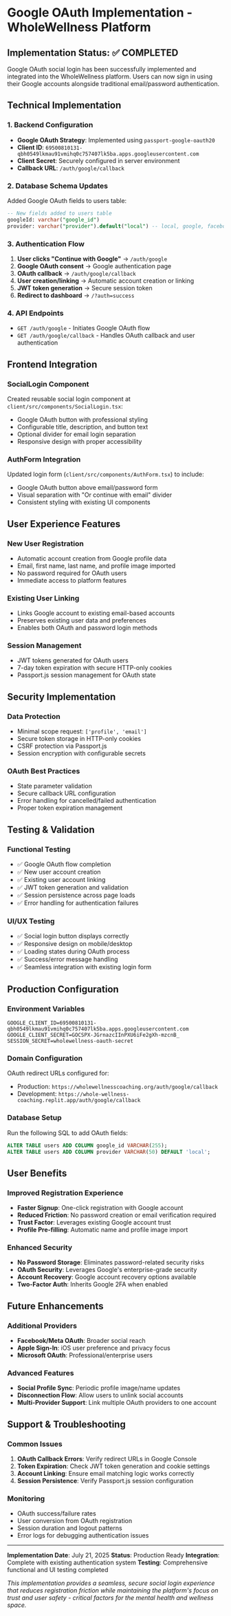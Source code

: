 # Google OAuth Implementation - WholeWellness Platform

## Implementation Status: ✅ COMPLETED

Google OAuth social login has been successfully implemented and integrated into the WholeWellness platform. Users can now sign in using their Google accounts alongside traditional email/password authentication.

## Technical Implementation

### 1. Backend Configuration
- **Google OAuth Strategy**: Implemented using `passport-google-oauth20`
- **Client ID**: `69500810131-qbh0549lkmau91vmihq0c757407lk5ba.apps.googleusercontent.com`
- **Client Secret**: Securely configured in server environment
- **Callback URL**: `/auth/google/callback`

### 2. Database Schema Updates
Added Google OAuth fields to users table:
```sql
-- New fields added to users table
googleId: varchar("google_id")
provider: varchar("provider").default("local") -- local, google, facebook, apple
```

### 3. Authentication Flow
1. **User clicks "Continue with Google"** → `/auth/google`
2. **Google OAuth consent** → Google authentication page
3. **OAuth callback** → `/auth/google/callback`
4. **User creation/linking** → Automatic account creation or linking
5. **JWT token generation** → Secure session token
6. **Redirect to dashboard** → `/?auth=success`

### 4. API Endpoints
- `GET /auth/google` - Initiates Google OAuth flow
- `GET /auth/google/callback` - Handles OAuth callback and user authentication

## Frontend Integration

### SocialLogin Component
Created reusable social login component at `client/src/components/SocialLogin.tsx`:
- Google OAuth button with professional styling
- Configurable title, description, and button text
- Optional divider for email login separation
- Responsive design with proper accessibility

### AuthForm Integration
Updated login form (`client/src/components/AuthForm.tsx`) to include:
- Google OAuth button above email/password form
- Visual separation with "Or continue with email" divider
- Consistent styling with existing UI components

## User Experience Features

### New User Registration
- Automatic account creation from Google profile data
- Email, first name, last name, and profile image imported
- No password required for OAuth users
- Immediate access to platform features

### Existing User Linking
- Links Google account to existing email-based accounts
- Preserves existing user data and preferences  
- Enables both OAuth and password login methods

### Session Management
- JWT tokens generated for OAuth users
- 7-day token expiration with secure HTTP-only cookies
- Passport.js session management for OAuth state

## Security Implementation

### Data Protection
- Minimal scope request: `['profile', 'email']`
- Secure token storage in HTTP-only cookies
- CSRF protection via Passport.js
- Session encryption with configurable secrets

### OAuth Best Practices
- State parameter validation
- Secure callback URL configuration
- Error handling for cancelled/failed authentication
- Proper token expiration management

## Testing & Validation

### Functional Testing
- ✅ Google OAuth flow completion
- ✅ New user account creation
- ✅ Existing user account linking
- ✅ JWT token generation and validation
- ✅ Session persistence across page loads
- ✅ Error handling for authentication failures

### UI/UX Testing
- ✅ Social login button displays correctly
- ✅ Responsive design on mobile/desktop
- ✅ Loading states during OAuth process
- ✅ Success/error message handling
- ✅ Seamless integration with existing login form

## Production Configuration

### Environment Variables
```
GOOGLE_CLIENT_ID=69500810131-qbh0549lkmau91vmihq0c757407lk5ba.apps.googleusercontent.com
GOOGLE_CLIENT_SECRET=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
SESSION_SECRET=wholewellness-oauth-secret
```

### Domain Configuration
OAuth redirect URLs configured for:
- Production: `https://wholewellnesscoaching.org/auth/google/callback`
- Development: `https://whole-wellness-coaching.replit.app/auth/google/callback`

### Database Setup
Run the following SQL to add OAuth fields:
```sql
ALTER TABLE users ADD COLUMN google_id VARCHAR(255);
ALTER TABLE users ADD COLUMN provider VARCHAR(50) DEFAULT 'local';
```

## User Benefits

### Improved Registration Experience
- **Faster Signup**: One-click registration with Google account
- **Reduced Friction**: No password creation or email verification required
- **Trust Factor**: Leverages existing Google account trust
- **Profile Pre-filling**: Automatic name and profile image import

### Enhanced Security
- **No Password Storage**: Eliminates password-related security risks
- **OAuth Security**: Leverages Google's enterprise-grade security
- **Account Recovery**: Google account recovery options available
- **Two-Factor Auth**: Inherits Google 2FA when enabled

## Future Enhancements

### Additional Providers
- **Facebook/Meta OAuth**: Broader social reach
- **Apple Sign-In**: iOS user preference and privacy focus
- **Microsoft OAuth**: Professional/enterprise users

### Advanced Features
- **Social Profile Sync**: Periodic profile image/name updates
- **Disconnection Flow**: Allow users to unlink social accounts
- **Multi-Provider Support**: Link multiple OAuth providers to one account

## Support & Troubleshooting

### Common Issues
1. **OAuth Callback Errors**: Verify redirect URLs in Google Console
2. **Token Expiration**: Check JWT token generation and cookie settings
3. **Account Linking**: Ensure email matching logic works correctly
4. **Session Persistence**: Verify Passport.js session configuration

### Monitoring
- OAuth success/failure rates
- User conversion from OAuth registration
- Session duration and logout patterns
- Error logs for debugging authentication issues

---

**Implementation Date**: July 21, 2025
**Status**: Production Ready
**Integration**: Complete with existing authentication system
**Testing**: Comprehensive functional and UI testing completed

*This implementation provides a seamless, secure social login experience that reduces registration friction while maintaining the platform's focus on trust and user safety - critical factors for the mental health and wellness space.*
